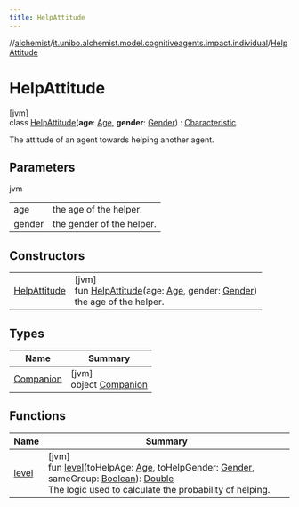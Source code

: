 ```yaml
---
title: HelpAttitude
---
```

//[alchemist](../../../index.html)/[it.unibo.alchemist.model.cognitiveagents.impact.individual](../index.html)/[HelpAttitude](index.html)



# HelpAttitude



[jvm]\
class [HelpAttitude](index.html)(**age**: [Age](../-age/index.html), **gender**: [Gender](../-gender/index.html)) : [Characteristic](../-characteristic/index.html)

The attitude of an agent towards helping another agent.



## Parameters


jvm

| | |
|---|---|
| age | the age of the helper. |
| gender | the gender of the helper. |



## Constructors


| | |
|---|---|
| [HelpAttitude](-help-attitude.html) | [jvm]<br>fun [HelpAttitude](-help-attitude.html)(age: [Age](../-age/index.html), gender: [Gender](../-gender/index.html))<br>    the age of the helper. |


## Types


| Name | Summary |
|---|---|
| [Companion](-companion/index.html) | [jvm]<br>object [Companion](-companion/index.html) |


## Functions


| Name | Summary |
|---|---|
| [level](level.html) | [jvm]<br>fun [level](level.html)(toHelpAge: [Age](../-age/index.html), toHelpGender: [Gender](../-gender/index.html), sameGroup: [Boolean](https://kotlinlang.org/api/latest/jvm/stdlib/kotlin/-boolean/index.html)): [Double](https://kotlinlang.org/api/latest/jvm/stdlib/kotlin/-double/index.html)<br>The logic used to calculate the probability of helping. |

